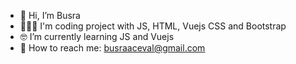 - 👋 Hi, I’m Busra
- 🙆🏻‍♀️ I'm coding project with JS, HTML, Vuejs CSS and Bootstrap
- 🤓 I’m currently learning JS and Vuejs 
- 📩 How to reach me: busraaceval@gmail.com

<!---
bzceval/bzceval is a ✨ special ✨ repository because its `README.md` (this file) appears on your GitHub profile.
You can click the Preview link to take a look at your changes.
--->
